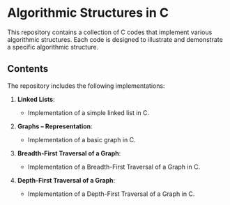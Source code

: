 # Algorithmic Structures in C

This repository contains a collection of C codes that implement various algorithmic structures. Each code is designed to illustrate and demonstrate a specific algorithmic structure.

## Contents

The repository includes the following implementations:

1. **Linked Lists**:
   - Implementation of a simple linked list in C.

2. **Graphs – Representation**:
   - Implementation of a basic graph in C.
  
3. **Breadth-First Traversal of a Graph**:
   - Implementation of a Breadth-First Traversal of a Graph in C.

4. **Depth-First Traversal of a Graph**:
   - Implementation of a Depth-First Traversal of a Graph in C.
